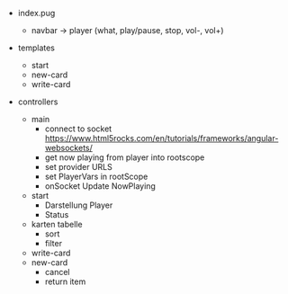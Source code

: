* index.pug
	* navbar -> player (what, play/pause, stop, vol-, vol+)

* templates
	* start
	* new-card
	* write-card

* controllers
	* main
		* connect to socket https://www.html5rocks.com/en/tutorials/frameworks/angular-websockets/
		* get now playing from player into rootscope
		* set provider URLS
		* set PlayerVars in rootScope
		* onSocket Update NowPlaying
	* start
		* Darstellung Player
		* Status
	* karten tabelle
		* sort
		* filter
	* write-card
	* new-card
		* cancel
		* return item